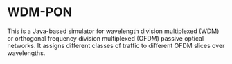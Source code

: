 # WDM-PON
This is a Java-based simulator for wavelength division multiplexed (WDM) or orthogonal frequency division multiplexed (OFDM) passive optical networks. 
It assigns different classes of traffic to different OFDM slices over wavelengths.
